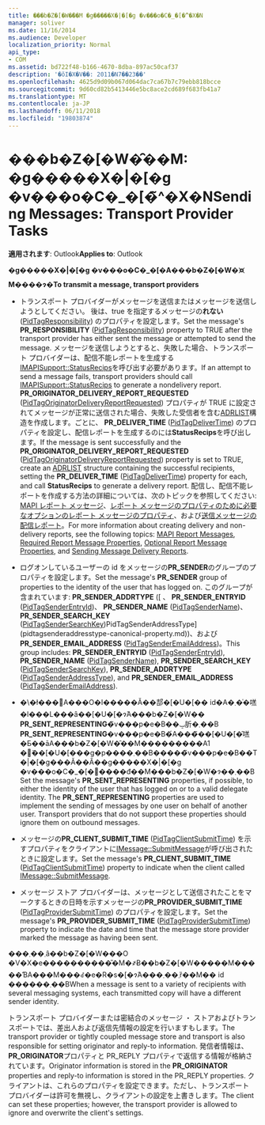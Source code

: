 ```yaml
---
title: ���b�Z�[�W�̑��M �g�����X�|�[�g �v���o�C�_�[�̃^�X�N
manager: soliver
ms.date: 11/16/2014
ms.audience: Developer
localization_priority: Normal
api_type:
- COM
ms.assetid: bd722f48-b166-4670-8dba-897ac50caf37
description: '�ŏI�X�V��: 2011�N7��23��'
ms.openlocfilehash: 4625d9d09b067d064dac7ca67b7c79ebb818bcce
ms.sourcegitcommit: 9d60cd82b5413446e5bc8ace2cd689f683fb41a7
ms.translationtype: MT
ms.contentlocale: ja-JP
ms.lasthandoff: 06/11/2018
ms.locfileid: "19803874"
---
```

# <a name="sending-messages-transport-provider-tasks"></a><span data-ttu-id="1a686-103">���b�Z�[�W�̑��M: �g�����X�|�[�g �v���o�C�_�[�̃^�X�N</span><span class="sxs-lookup"><span data-stu-id="1a686-103">Sending Messages: Transport Provider Tasks</span></span>

  
  
<span data-ttu-id="1a686-104">**適用されます**: Outlook</span><span class="sxs-lookup"><span data-stu-id="1a686-104">**Applies to**: Outlook</span></span> 
  
 <span data-ttu-id="1a686-105">**�g�����X�|�[�g �v���o�C�_�[�A���b�Z�[�W�𑗐M����ɂ�**</span><span class="sxs-lookup"><span data-stu-id="1a686-105">**To transmit a message, transport providers**</span></span>
  
- <span data-ttu-id="1a686-106">トランスポート プロバイダーがメッセージを送信またはメッセージを送信しようとしてください。 後は、true を指定するメッセージの**れない**([PidTagResponsibility](pidtagresponsibility-canonical-property.md)) のプロパティを設定します。</span><span class="sxs-lookup"><span data-stu-id="1a686-106">Set the message's **PR_RESPONSIBILITY** ([PidTagResponsibility](pidtagresponsibility-canonical-property.md)) property to TRUE after the transport provider has either sent the message or attempted to send the message.</span></span> <span data-ttu-id="1a686-107">メッセージを送信しようとすると、失敗した場合、トランスポート プロバイダーは、配信不能レポートを生成する[IMAPISupport::StatusRecips](imapisupport-statusrecips.md)を呼び出す必要があります。</span><span class="sxs-lookup"><span data-stu-id="1a686-107">If an attempt to send a message fails, transport providers should call [IMAPISupport::StatusRecips](imapisupport-statusrecips.md) to generate a nondelivery report.</span></span> <span data-ttu-id="1a686-108">**PR_ORIGINATOR_DELIVERY_REPORT_REQUESTED** ([PidTagOriginatorDeliveryReportRequested](pidtagoriginatordeliveryreportrequested-canonical-property.md)) プロパティが TRUE に設定されてメッセージが正常に送信された場合、失敗した受信者を含む[ADRLIST](adrlist.md)構造を作成します。ごとに、 **PR_DELIVER_TIME** ([PidTagDeliverTime](pidtagdelivertime-canonical-property.md)) のプロパティを設定し、配信レポートを生成するのには**StatusRecips**を呼び出します。</span><span class="sxs-lookup"><span data-stu-id="1a686-108">If the message is sent successfully and the **PR_ORIGINATOR_DELIVERY_REPORT_REQUESTED** ([PidTagOriginatorDeliveryReportRequested](pidtagoriginatordeliveryreportrequested-canonical-property.md)) property is set to TRUE, create an [ADRLIST](adrlist.md) structure containing the successful recipients, setting the **PR_DELIVER_TIME** ([PidTagDeliverTime](pidtagdelivertime-canonical-property.md)) property for each, and call **StatusRecips** to generate a delivery report.</span></span> <span data-ttu-id="1a686-109">配信し、配信不能レポートを作成する方法の詳細については、次のトピックを参照してください: [MAPI レポート メッセージ](mapi-report-messages.md)、[レポート メッセージのプロパティのために必要な](required-report-message-properties.md)[オプションのレポート メッセージのプロパティ](optional-report-message-properties.md)、および[送信メッセージの配信レポート](sending-message-delivery-reports.md)。</span><span class="sxs-lookup"><span data-stu-id="1a686-109">For more information about creating delivery and non-delivery reports, see the following topics: [MAPI Report Messages](mapi-report-messages.md), [Required Report Message Properties](required-report-message-properties.md), [Optional Report Message Properties](optional-report-message-properties.md), and [Sending Message Delivery Reports](sending-message-delivery-reports.md).</span></span>
    
- <span data-ttu-id="1a686-110">ログオンしているユーザーの id をメッセージの**PR_SENDER**のグループのプロパティを設定します。</span><span class="sxs-lookup"><span data-stu-id="1a686-110">Set the message's **PR_SENDER** group of properties to the identity of the user that has logged on.</span></span> <span data-ttu-id="1a686-111">このグループが含まれています: **PR_SENDER_ADDRTYPE** ([ 、 **PR_SENDER_ENTRYID** ([PidTagSenderEntryId](pidtagsenderentryid-canonical-property.md))、 **PR_SENDER_NAME** ([PidTagSenderName](pidtagsendername-canonical-property.md))、 **PR_SENDER_SEARCH_KEY** ([PidTagSenderSearchKey](pidtagsendersearchkey-canonical-property.md))PidTagSenderAddressType](pidtagsenderaddresstype-canonical-property.md))、および**PR_SENDER_EMAIL_ADDRESS** ([PidTagSenderEmailAddress](pidtagsenderemailaddress-canonical-property.md))。</span><span class="sxs-lookup"><span data-stu-id="1a686-111">This group includes: **PR_SENDER_ENTRYID** ([PidTagSenderEntryId](pidtagsenderentryid-canonical-property.md)), **PR_SENDER_NAME** ([PidTagSenderName](pidtagsendername-canonical-property.md)), **PR_SENDER_SEARCH_KEY** ([PidTagSenderSearchKey](pidtagsendersearchkey-canonical-property.md)), **PR_SENDER_ADDRTYPE** ([PidTagSenderAddressType](pidtagsenderaddresstype-canonical-property.md)), and **PR_SENDER_EMAIL_ADDRESS** ([PidTagSenderEmailAddress](pidtagsenderemailaddress-canonical-property.md)).</span></span>
    
- <span data-ttu-id="1a686-p103">�\�ł���΁A���O�I�����Ă��郆�[�U�[�� id�A�܂��͑㗝�l���L���ȃ��[�U�[�ɂ́A���b�Z�[�W�� **PR_SENT_REPRESENTING**�̃v���p�e�B��ݒ肵�܂��B **PR_SENT_REPRESENTING**�v���p�e�B�́A���̃��[�U�[�̑㗝�Ƃ��āA���b�Z�[�W�̑��M���������A1 �̃��[�U�[���g�p����܂��B�����̃v���p�e�B��T�|�[�g���Ă��Ȃ��g�����X�|�[�g �v���o�C�_�[�𖳎����đ��M���b�Z�[�W�ɂ��܂��B</span><span class="sxs-lookup"><span data-stu-id="1a686-p103">Set the message's **PR_SENT_REPRESENTING** properties, if possible, to either the identity of the user that has logged on or to a valid delegate identity. The **PR_SENT_REPRESENTING** properties are used to implement the sending of messages by one user on behalf of another user. Transport providers that do not support these properties should ignore them on outbound messages.</span></span> 
    
- <span data-ttu-id="1a686-115">メッセージの**PR_CLIENT_SUBMIT_TIME** ([PidTagClientSubmitTime](pidtagclientsubmittime-canonical-property.md)) を示すプロパティをクライアントに[IMessage::SubmitMessage](imessage-submitmessage.md)が呼び出されたときに設定します。</span><span class="sxs-lookup"><span data-stu-id="1a686-115">Set the message's **PR_CLIENT_SUBMIT_TIME** ([PidTagClientSubmitTime](pidtagclientsubmittime-canonical-property.md)) property to indicate when the client called [IMessage::SubmitMessage](imessage-submitmessage.md).</span></span>
    
- <span data-ttu-id="1a686-116">メッセージ ストア プロバイダーは、メッセージとして送信されたことをマークするときの日時を示すメッセージの**PR_PROVIDER_SUBMIT_TIME** ([PidTagProviderSubmitTime](pidtagprovidersubmittime-canonical-property.md)) のプロパティを設定します。</span><span class="sxs-lookup"><span data-stu-id="1a686-116">Set the message's **PR_PROVIDER_SUBMIT_TIME** ([PidTagProviderSubmitTime](pidtagprovidersubmittime-canonical-property.md)) property to indicate the date and time that the message store provider marked the message as having been sent.</span></span> 
    
<span data-ttu-id="1a686-117">���܂��܂ȃ��b�Z�[�W���O �V�X�e����������̎�M�҂Ƀ��b�Z�[�W�����M�����ƁA���M���ꂽ�e�R�s�[�ɂ́A���܂��܂ȑ��M�� id ������܂��B</span><span class="sxs-lookup"><span data-stu-id="1a686-117">When a message is sent to a variety of recipients with several messaging systems, each transmitted copy will have a different sender identity.</span></span> 
  
<span data-ttu-id="1a686-118">トランスポート プロバイダーまたは密結合のメッセージ ・ ストアおよびトランスポートでは、差出人および返信先情報の設定を行いますもします。</span><span class="sxs-lookup"><span data-stu-id="1a686-118">The transport provider or tightly coupled message store and transport is also responsible for setting originator and reply-to information.</span></span> <span data-ttu-id="1a686-119">発信者情報は、 **PR_ORIGINATOR**プロパティと PR_REPLY プロパティで返信する情報が格納されています。</span><span class="sxs-lookup"><span data-stu-id="1a686-119">Originator information is stored in the **PR_ORIGINATOR** properties and reply-to information is stored in the PR_REPLY properties.</span></span> <span data-ttu-id="1a686-120">クライアントは、これらのプロパティを設定できます。ただし、トランスポート プロバイダーは許可を無視し、クライアントの設定を上書きします。</span><span class="sxs-lookup"><span data-stu-id="1a686-120">The client can set these properties; however, the transport provider is allowed to ignore and overwrite the client's settings.</span></span> 
  

